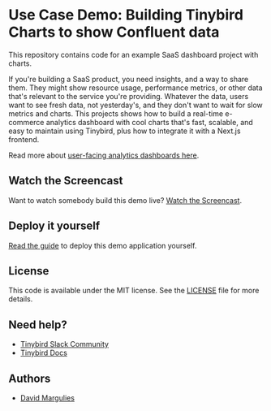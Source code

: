 # Use Case Demo: Building Tinybird Charts to show Confluent data

This repository contains code for an example SaaS dashboard project with charts.

If you're building a SaaS product, you need insights, and a way to share them. They might show resource usage, performance metrics, or other data that's relevant to the service you're providing. Whatever the data, users want to see fresh data, not yesterday's, and they don't want to wait for slow metrics and charts. This projects shows how to build a real-time e-commerce analytics dashboard with cool charts that's fast, scalable, and easy to maintain using Tinybird, plus how to integrate it with a Next.js frontend.

Read more about [user-facing analytics dashboards here](https://www.tinybird.co/docs/use-cases/user-facing-dashboards).

## Watch the Screencast

Want to watch somebody build this demo live? [Watch the Screencast](https://www.youtube.com/watch?v=ia_BN9AU-do).

## Deploy it yourself

[Read the guide](https://www.tinybird.co/docs/guides/tutorials/confluent) to deploy this demo application yourself.

## License

This code is available under the MIT license. See the [LICENSE](./LICENSE.txt) file for more details.

## Need help?

- [Tinybird Slack Community](https://www.tinybird.co/community)
- [Tinybird Docs](https://www.tinybird.co/docs)

## Authors

- [David Margulies](https://github.com/davidnmargulies)
